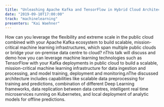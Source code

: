 ```yaml
---
title: "Unleashing Apache Kafka and TensorFlow in Hybrid Cloud Architectures"
date: "2019-09-10T17:00:00"
track: "machinelearning"
presenters: "Kai Waehner"
---
```


How can you leverage the flexibility and extreme scale in the public cloud combined with your Apache Kafka ecosystem to build scalable, mission-critical machine learning infrastructures, which span multiple public clouds or bridge your on-premise data centre to cloud? nThis talk will discuss and demo how you can leverage machine learning technologies such as TensorFlow with your Kafka deployments in public cloud to build a scalable, mission-critical machine learning infrastructure for data ingestion and processing, and model training, deployment and monitoring.nThe discussed architecture includes capabilities like scalable data preprocessing for training and predictions, combination of different Deep Learning frameworks, data replication between data centres, intelligent real time microservices running on Kubernetes, and local deployment of analytic models for offline predictions.